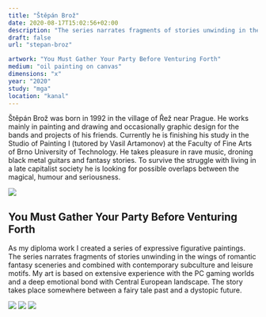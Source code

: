 ```yaml
---
title: "Štěpán Brož"
date: 2020-08-17T15:02:56+02:00
description: "The series narrates fragments of stories unwinding in the wings of romantic fantasy sceneries and combined with contemporary subculture and leisure motifs. My art is based on extensive experience with the PC gaming worlds and a deep emotional bond with Central European landscape."
draft: false
url: "stepan-broz"

artwork: "You Must Gather Your Party Before Venturing Forth"
medium: "oil painting on canvas"
dimensions: "x"
year: "2020"
study: "mga"
location: "kanal"
---
```


Štěpán Brož was born in 1992 in the village of Řež near Prague. He works mainly in painting and drawing and occasionally graphic design for the bands and projects of his friends. Currently he is finishing his study in the Studio of Painting I (tutored by Vasil Artamonov) at the Faculty of Fine Arts of Brno University of Technology. He takes pleasure in rave music, droning black metal guitars and fantasy stories. To survive the struggle with living in a late capitalist society he is looking for possible overlaps between the magical, humour and seriousness.

![](/students/broz/1.jpg)

## You Must Gather Your Party Before Venturing Forth

As my diploma work I created a series of expressive figurative paintings. The series narrates fragments of stories unwinding in the wings of romantic fantasy sceneries and combined with contemporary subculture and leisure motifs. My art is based on extensive experience with the PC gaming worlds and a deep emotional bond with Central European landscape. The story takes place somewhere between a fairy tale past and a dystopic future.

![](/students/broz/2.jpg)
![](/students/broz/3.jpg)
![](/students/broz/4.jpg)

